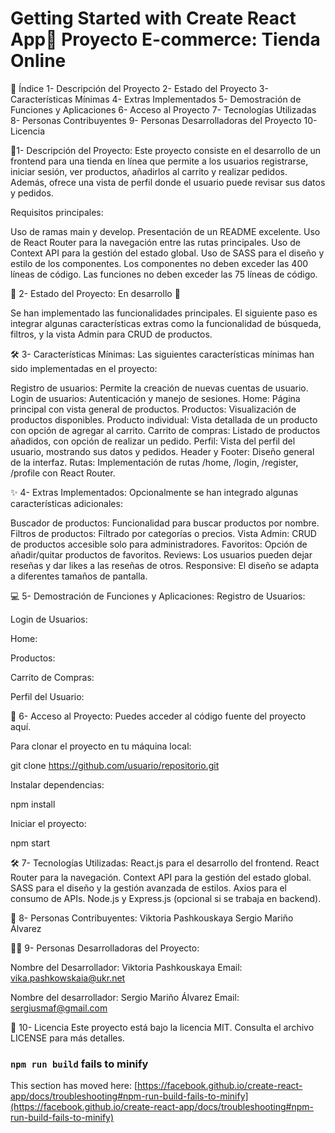# Getting Started with Create React App🛒 Proyecto E-commerce: Tienda Online


📑 Índice
1- Descripción del Proyecto
2- Estado del Proyecto
3- Características Mínimas
4- Extras Implementados
5- Demostración de Funciones y Aplicaciones
6- Acceso al Proyecto
7- Tecnologías Utilizadas
8- Personas Contribuyentes
9- Personas Desarrolladoras del Proyecto
10- Licencia


📝1- Descripción del Proyecto:
Este proyecto consiste en el desarrollo de un frontend para una tienda en línea que permite a los usuarios registrarse, iniciar sesión, ver productos, añadirlos al carrito y realizar pedidos. Además, ofrece una vista de perfil donde el usuario puede revisar sus datos y pedidos.

Requisitos principales:

Uso de ramas main y develop.
Presentación de un README excelente.
Uso de React Router para la navegación entre las rutas principales.
Uso de Context API para la gestión del estado global.
Uso de SASS para el diseño y estilo de los componentes.
Los componentes no deben exceder las 400 líneas de código.
Las funciones no deben exceder las 75 líneas de código.


🚧 2- Estado del Proyecto:
En desarrollo 🚀

Se han implementado las funcionalidades principales. El siguiente paso es integrar algunas características extras como la funcionalidad de búsqueda, filtros, y la vista Admin para CRUD de productos.


🛠 3- Características Mínimas:
Las siguientes características mínimas han sido implementadas en el proyecto:

Registro de usuarios: Permite la creación de nuevas cuentas de usuario.
Login de usuarios: Autenticación y manejo de sesiones.
Home: Página principal con vista general de productos.
Productos: Visualización de productos disponibles.
Producto individual: Vista detallada de un producto con opción de agregar al carrito.
Carrito de compras: Listado de productos añadidos, con opción de realizar un pedido.
Perfil: Vista del perfil del usuario, mostrando sus datos y pedidos.
Header y Footer: Diseño general de la interfaz.
Rutas: Implementación de rutas /home, /login, /register, /profile con React Router.


✨ 4- Extras Implementados:
Opcionalmente se han integrado algunas características adicionales:

Buscador de productos: Funcionalidad para buscar productos por nombre.
Filtros de productos: Filtrado por categorías o precios.
Vista Admin: CRUD de productos accesible solo para administradores.
Favoritos: Opción de añadir/quitar productos de favoritos.
Reviews: Los usuarios pueden dejar reseñas y dar likes a las reseñas de otros.
Responsive: El diseño se adapta a diferentes tamaños de pantalla.


💻 5- Demostración de Funciones y Aplicaciones:
Registro de Usuarios:

Login de Usuarios:

Home:

Productos:

Carrito de Compras:

Perfil del Usuario:


🔑 6- Acceso al Proyecto:
Puedes acceder al código fuente del proyecto aquí.

Para clonar el proyecto en tu máquina local:
  
 git clone https://github.com/usuario/repositorio.git


Instalar dependencias:

 npm install


Iniciar el proyecto:

 npm start



🛠 7-  Tecnologías Utilizadas:
React.js para el desarrollo del frontend.
React Router para la navegación.
Context API para la gestión del estado global.
SASS para el diseño y la gestión avanzada de estilos.
Axios para el consumo de APIs.
Node.js y Express.js (opcional si se trabaja en backend).



👥 8-  Personas Contribuyentes:
Viktoria Pashkouskaya
Sergio Mariño Álvarez



👨‍💻 9- Personas Desarrolladoras del Proyecto:

Nombre del Desarrollador: Viktoria Pashkouskaya 
Email: vika.pashkowskaia@ukr.net

Nombre del desarrollador: Sergio Mariño Álvarez
Email: sergiusmaf@gmail.com



📄 10- Licencia
Este proyecto está bajo la licencia MIT. Consulta el archivo LICENSE para más detalles.


### `npm run build` fails to minify

This section has moved here: [https://facebook.github.io/create-react-app/docs/troubleshooting#npm-run-build-fails-to-minify](https://facebook.github.io/create-react-app/docs/troubleshooting#npm-run-build-fails-to-minify)
